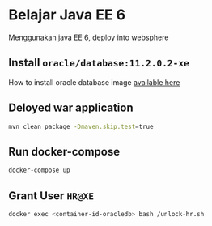 # Belajar Java EE 6

Menggunakan java EE 6, deploy into websphere

## Install `oracle/database:11.2.0.2-xe`

How to install oracle database image [available here](https://github.com/oracle/docker-images/tree/master/OracleDatabase)

## Deloyed war application

```bash
mvn clean package -Dmaven.skip.test=true
```

## Run docker-compose

```bash
docker-compose up
```

## Grant User `HR@XE`

```bash
docker exec <container-id-oracledb> bash /unlock-hr.sh
```
